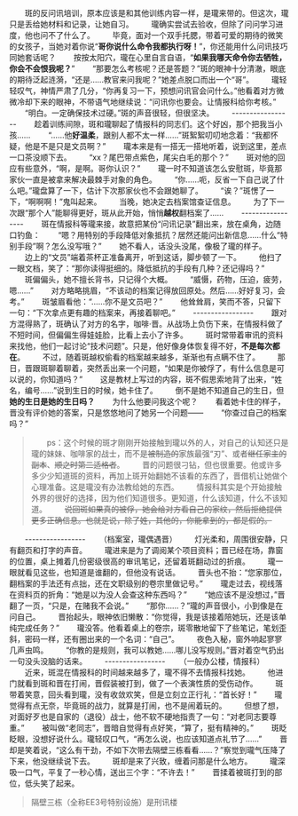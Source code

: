 　　斑的反问讯培训，原本应该是和其他训练内容一样，是瓏来带的。但这次，瓏只是丢给她材料和记录，让她自习。
　　瓏确实尝试去验收，但除了问问学习进度，他也问不了什么了。
　　毕竟，面对一个双手托腮，带着可爱的期待的微笑的女孩子，当她对着你说“**哥你说什么命令我都执行呀！**”，你还能用什么问讯技巧同她套话呢？
　　按按太阳穴，瓏在心里自言自语，“**如果我哪天命令你去牺牲，你会不会恨我呢？**”
　　“那要怎么考核呢？还是答题？”斑的眼神十分清澈，眼底的期待泛起涟漪，“还是……教官来问我呢？”她差点脱口而出一个“哥”。
　　瓏轻轻叹气，神情严肃了几分，“你再复习一下，预想问讯官会问什么。”他看着对方微微冷却下来的眼神，不带语气地继续说：“问讯你也要会。让情报科给你考核。”
　　“明白。一定确保技术过硬。”斑的声音很轻，但很坚决。
　　-----------------
　　趁着训练间隙，斑和瓏聊起了情报科的同志们。这个好凶，那个把我当小孩……
　　“……他**好温柔**，跟别人都不太一样……”斑絮絮叨叨地念着：“我都怀疑，他是不是只是文员啊？”
　　瓏本来是有一搭无一搭地听着，说到这里，差点一口茶没顺下去。
　　“xx？尾巴带点紫色，尾尖白毛的那个？”
　　斑对他的回应有些意外，“啊，是啊。哥你认识？”
　　瓏一时不知道该怎么安慰斑，毕竟那家伙一直是被拿来解决最棘手对象的角色。
　　“你……呃，反省一下自己说了什么吧。”瓏盘算了一下，估计下次那家伙也不会跟她聊了。
　　“诶？”斑愣了一下，“啊啊啊！”鬼叫起来。
　　当晚，她决定去档案馆查证信息。
　　为了下一次跟“那个人”能聊得更好，斑从此开始，悄悄**越权**翻档案了……
　　-----------------
　　斑在情报科等瓏来接，故意把某份“问讯记录”翻出来，放在桌角，边随口钓鱼：
　　“嗯？用特别的手段降低对象抵抗？居然还能问出新信息……什么“特别手段”啊？怎么没写哦？”
　　她不看人，话没头没尾，像极了瓏的样子。
　　边上的“文员”端着茶杯正准备离开，听到这话，脚步顿了一下。
　　他扫了一眼文档，笑了：“那你读得挺细的。降低抵抗的手段有几种？还记得吗？”
　　斑偏偏头，她不擅长背书，只记得个大概。
　　“威慑，药物，压迫，疲劳，嗯……”
　　对方略略挑眉，“不该动的档案记得放回原处。然后……好好复习，会考。”
　　斑皱眉看他：“……你不是文员吧？”
　　他耸耸肩，笑而不答，只留下一句：“下次拿点更有趣的档案来，再接着聊吧。”
　　-----------------
　　跟对方混得熟了，斑确认了对方的名字，咖啡·晋。从战场上负伤下来，在情报科做了不短时间，但偏偏生得娃娃脸，比看上去小了许多。
　　斑时常带着审讯的资料来找他，他们一起讨论“技术问题”。只是，他好像身体恢复得不好，**不是每次都在**。
　　不过，随着斑越权偷看的档案越来越多，渐渐也有点瞒不住了。
　　那日，晋跟斑聊着聊着，突然丢出来一个问题，“如果是你被俘了，有什么信息是可以说的，你知道吗？”
　　这是教材上写过的内容，斑不假思索地背了出来，“姓名，编号……”说到生日的时候，她卡住了。
　　倒不是她不知道自己的生日，但**她的生日是她的生日吗？**
　　为什么他要问我这个呢？
　　看着她卡住的样子，晋没有评价她的答案，只是悠悠地问了她另一个问题——
　　“你查过自己的档案吗？”
>　　ps：这个时候的斑才刚刚开始接触到瓏以外的人，对自己的认知还只是瓏的妹妹、咖啡家的战士，而不是~~被制造的~~家族最强“刃”、或者~~继任家主的副本~~、~~顺之时第二适格者~~。
　　晋的问题很刁钻，但也很重要。他或许多多少少知道斑的资料，再加上斑开始翻她不该看的东西了，晋借机让她做个心理准备。这是瓏没有办法教给她的东西。
　　情报科其实是个开始接触外界的很好的选择，因为他们知道很多。更知道，什么该知道，什么不该知道。
　　~~说回斑如果真的被俘，她会给对方看自己的家纹，然后拒绝提供更多正确信息。也就是说，除了姓，其他的，你能拿到的，都是假的。~~


　　-----------------
　　（档案室，瓏偶遇晋）
　　灯光柔和，周围很安静，只有翻页和打字的声音。
　　瓏进来是为了调阅某个项目资料；晋已经在场，靠窗的位置，桌上摊着几份密级很高的审讯笔记，还留着斑翻动过的折痕。
　　瓏一眼就看见这些，也知道是谁翻的，但他没有说话。
　　晋头也不抬：“您家那位，翻档案的手法还有点拙，还在文职级别的卷宗里做记号。”
　　瓏走过去，视线落在资料页的折角：“她是以为没人会查这种东西吗？”
　　“她应该不是没想过，”晋翻了一页，“只是，在赌我不会说。”
　　“那你……？”瓏的声音很小，小到像是在问自己。
　　晋抬起头，眼神依旧懒散：“你觉得，我是该接着陪她玩，还是该单纯完成任务？”
　　瓏没答。他看着桌上的卷宗，斑零散地留下了些笔记，笔划歪斜，密码一样，还有圈出来的一个名词：“自己”。
　　夜色入秘，窗外响起寥寥几声虫鸣。
　　“你教的是规则，我可以教她……哪儿没写规则。”晋对着空气扔出一句没头没脑的话来。
　　-----------------
　　（一般办公楼，情报科）
　　近来，斑混在情报科的时间越来越多了，瓏不得不去情报科找她。
　　他进门就看到斑和晋在打闹，晋假装被打到，做了一个表演性质的受伤动作。
　　斑带着笑意，回头看到瓏，没有收敛欢笑，但是立刻立正行礼：“首长好！”
　　瓏觉得有点无奈，毕竟斑的战力，就算是打闹，也不是闹着玩的。
　　但想了想，对面好歹也是自家的（退役）战士，他不软不硬地指责了一句：“对老同志要尊重。”
　　被叫做“老同志”，晋暗自觉得有点好笑，“算了，挺有精神的。”
　　斑眨眨眼，没想好说什么。瓏轻叹口气，“再怎么说，也应该知道点礼节了……”
　　晋却是笑着说，“这么有干劲，不如下次带去隔壁三栋看看……？”察觉到瓏气压降了下来，他没继续说下去。
　　斑却是来了兴致，缠着问那是什么地方。
　　瓏深吸一口气，平复了一秒心情，送出三个字：“不许去！”
　　晋揉着被斑打到的部位，低头笑了起来。
> 隔壁三栋（全称EE3号特别设施）是刑讯楼
